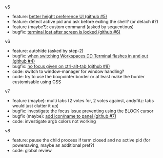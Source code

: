 v5
- feature: [better height preference UI (github #5)](https://github.com/zzrough/gs-extensions-drop-down-terminal/issues/5)
- feature: detect active pid and ask before exiting the shell? (or detach it?)
- feature (maybe?): custom command (asked by sequentious)
- bugfix: [terminal lost after screen is locked (github #6)](https://github.com/zzrough/gs-extensions-drop-down-terminal/issues/6)

v6
- feature: autohide (asked by step-2)
- bugfix: [when switching Workspaces DD Terminal flashes in and out (github #4)](https://github.com/zzrough/gs-extensions-drop-down-terminal/issues/4)
- bugfix: [no focus given on ctrl-alt-tab (github #8)](https://github.com/zzrough/gs-extensions-drop-down-terminal/issues/8)
- code: switch to window-manager for window handling?
- code: try to use the boxpointer border or at least make the border customisable using CSS

v7
- feature (maybe): multi tabs (2 votes for, 2 votes against, andyfitz: tabs would just clutter it up)
- bugfix: investigate the focus issue preventing using the BLOCK cursor
- bugfix (maybe): [add icon/name to panel (github #7)](https://github.com/zzrough/gs-extensions-drop-down-terminal/issues/7)
- code: investigate argb colors not working

v8
- feature: pause the child process if term closed and no active pid (for powersaving, maybe an additional pref?)
- code: global review
